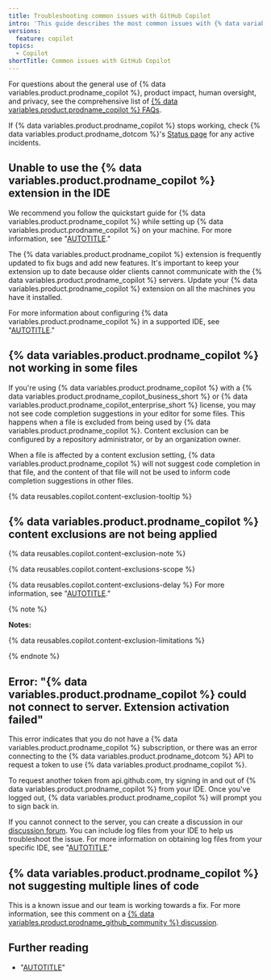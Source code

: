 ```yaml
---
title: Troubleshooting common issues with GitHub Copilot
intro: 'This guide describes the most common issues with {% data variables.product.prodname_copilot %} and how to resolve them.'
versions:
  feature: copilot
topics:
  - Copilot
shortTitle: Common issues with GitHub Copilot
---
```



For questions about the general use of {% data variables.product.prodname_copilot %}, product impact, human oversight, and privacy, see the comprehensive list of [{% data variables.product.prodname_copilot %} FAQs](https://github.com/features/copilot#:~:text=Frequently%20asked%C2%A0questions).

If {% data variables.product.prodname_copilot %} stops working, check {% data variables.product.prodname_dotcom %}'s [Status page](https://githubstatus.com) for any active incidents.

## Unable to use the {% data variables.product.prodname_copilot %} extension in the IDE

We recommend you follow the quickstart guide for {% data variables.product.prodname_copilot %} while setting up {% data variables.product.prodname_copilot %} on your machine. For more information, see "[AUTOTITLE](/copilot/quickstart)."

The {% data variables.product.prodname_copilot %} extension is frequently updated to fix bugs and add new features. It's important to keep your extension up to date because older clients cannot communicate with the {% data variables.product.prodname_copilot %} servers. Update your {% data variables.product.prodname_copilot %} extension on all the machines you have it installed.

For more information about configuring {% data variables.product.prodname_copilot %} in a supported IDE, see "[AUTOTITLE](/copilot/configuring-github-copilot/configuring-github-copilot-in-your-environment)."

## {% data variables.product.prodname_copilot %} not working in some files

If you're using {% data variables.product.prodname_copilot %} with a {% data variables.product.prodname_copilot_business_short %} or {% data variables.product.prodname_copilot_enterprise_short %} license, you may not see code completion suggestions in your editor for some files. This happens when a file is excluded from being used by {% data variables.product.prodname_copilot %}. Content exclusion can be configured by a repository administrator, or by an organization owner.

When a file is affected by a content exclusion setting, {% data variables.product.prodname_copilot %} will not suggest code completion in that file, and the content of that file will not be used to inform code completion suggestions in other files.

{% data reusables.copilot.content-exclusion-tooltip %}

## {% data variables.product.prodname_copilot %} content exclusions are not being applied

{% data reusables.copilot.content-exclusion-note %}

{% data reusables.copilot.content-exclusions-scope %}

{% data reusables.copilot.content-exclusions-delay %} For more information, see "[AUTOTITLE](/copilot/managing-copilot/managing-github-copilot-in-your-organization/managing-github-copilot-features-in-your-organization/testing-changes-to-content-exclusions-in-your-ide#propagating-content-exclusion-changes-to-your-ide)."

{% note %}

**Notes:**

{% data reusables.copilot.content-exclusion-limitations %}

{% endnote %}

## Error: "{% data variables.product.prodname_copilot %} could not connect to server. Extension activation failed"

This error indicates that you do not have a {% data variables.product.prodname_copilot %} subscription, or there was an error connecting to the {% data variables.product.prodname_dotcom %} API to request a token to use {% data variables.product.prodname_copilot %}.

To request another token from api.github.com, try signing in and out of {% data variables.product.prodname_copilot %} from your IDE. Once you've logged out, {% data variables.product.prodname_copilot %} will prompt you to sign back in.

If you cannot connect to the server, you can create a discussion in our [discussion forum](https://github.com/orgs/community/discussions/categories/copilot). You can include log files from your IDE to help us troubleshoot the issue. For more information on obtaining log files from your specific IDE, see "[AUTOTITLE](/copilot/troubleshooting-github-copilot/viewing-logs-for-github-copilot-in-your-environment)."

## {% data variables.product.prodname_copilot %} not suggesting multiple lines of code

This is a known issue and our team is working towards a fix. For more information, see this comment on a [{% data variables.product.prodname_github_community %} discussion](https://github.com/orgs/community/discussions/40522#discussioncomment-4701470).

## Further reading

* "[AUTOTITLE](/free-pro-team@latest/site-policy/other-site-policies/github-and-trade-controls)"
